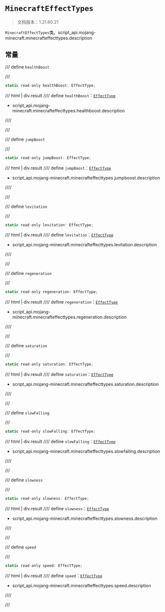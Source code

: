 # `MinecraftEffectTypes`

> 文档版本：1.21.60.21

`MinecraftEffectTypes`类。script_api.mojang-minecraft.minecrafteffecttypes.description

## 常量

/// define
`healthBoost`


///

```js
static read-only healthBoost: EffectType;
```

/// html | div.result
//// define
`healthBoost`：[`EffectType`](./effecttype.md)

- script_api.mojang-minecraft.minecrafteffecttypes.healthboost.description


////

///


/// define
`jumpBoost`


///

```js
static read-only jumpBoost: EffectType;
```

/// html | div.result
//// define
`jumpBoost`：[`EffectType`](./effecttype.md)

- script_api.mojang-minecraft.minecrafteffecttypes.jumpboost.description


////

///


/// define
`levitation`


///

```js
static read-only levitation: EffectType;
```

/// html | div.result
//// define
`levitation`：[`EffectType`](./effecttype.md)

- script_api.mojang-minecraft.minecrafteffecttypes.levitation.description


////

///


/// define
`regeneration`


///

```js
static read-only regeneration: EffectType;
```

/// html | div.result
//// define
`regeneration`：[`EffectType`](./effecttype.md)

- script_api.mojang-minecraft.minecrafteffecttypes.regeneration.description


////

///


/// define
`saturation`


///

```js
static read-only saturation: EffectType;
```

/// html | div.result
//// define
`saturation`：[`EffectType`](./effecttype.md)

- script_api.mojang-minecraft.minecrafteffecttypes.saturation.description


////

///


/// define
`slowFalling`


///

```js
static read-only slowFalling: EffectType;
```

/// html | div.result
//// define
`slowFalling`：[`EffectType`](./effecttype.md)

- script_api.mojang-minecraft.minecrafteffecttypes.slowfalling.description


////

///


/// define
`slowness`


///

```js
static read-only slowness: EffectType;
```

/// html | div.result
//// define
`slowness`：[`EffectType`](./effecttype.md)

- script_api.mojang-minecraft.minecrafteffecttypes.slowness.description


////

///


/// define
`speed`


///

```js
static read-only speed: EffectType;
```

/// html | div.result
//// define
`speed`：[`EffectType`](./effecttype.md)

- script_api.mojang-minecraft.minecrafteffecttypes.speed.description


////

///

